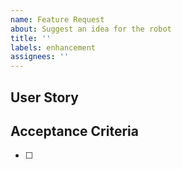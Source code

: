 ```yaml
---
name: Feature Request
about: Suggest an idea for the robot
title: ''
labels: enhancement
assignees: ''
---
```

## User Story


## Acceptance Criteria
- [ ] 